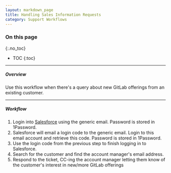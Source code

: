 ```yaml
---
layout: markdown_page
title: Handling Sales Information Requests
category: Support Workflows
---
```


### On this page
{:.no_toc}

- TOC
{:toc}

----

##### Overview

Use this workflow when there's a query about new GitLab offerings from an existing
customer.


______________

##### Workflow

1. Login into [Salesforce](https://login.salesforce.com/) using the generic
email. Password is stored in 1Password.
1. Salesforce will email a login code to the generic email. Login to this
email account and retrieve this code. Password is stored in 1Password.
1. Use the login code from the previous step to finish logging in to Salesforce.
1. Search for the customer and find the account manager's email address.
1. Respond to the ticket, CC-ing the account manager letting them know of the 
customer's interest in new/more GitLab offerings
